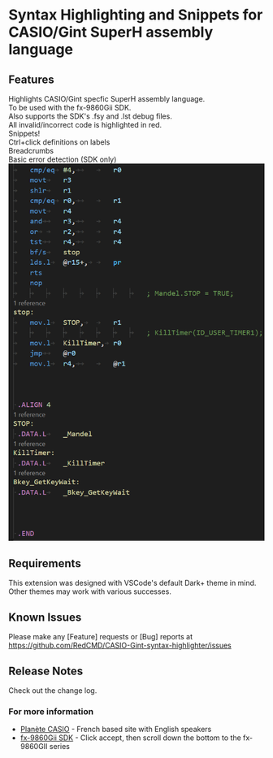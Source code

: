 # Syntax Highlighting and Snippets for CASIO/Gint SuperH assembly language


## Features

Highlights CASIO/Gint specfic SuperH assembly language.  
To be used with the fx-9860Gii SDK.  
Also supports the SDK's .fsy and .lst debug files.  
All invalid/incorrect code is highlighted in red.  
Snippets!  
Ctrl+click definitions on labels  
Breadcrumbs  
Basic error detection (SDK only)  
![example-urcl-code](https://github.com/RedCMD/CASIO-Gint-syntax-highlighter/blob/main/images/example-code.png?raw=true)  

## Requirements

This extension was designed with VSCode's default Dark+ theme in mind.  
Other themes may work with various successes.  

## Known Issues

Please make any \[Feature] requests or \[Bug] reports at https://github.com/RedCMD/CASIO-Gint-syntax-highlighter/issues

## Release Notes

Check out the change log.


### For more information

* [Planète CASIO](https://www.planet-casio.com/Fr) - French based site with English speakers
* [fx-9860Gii SDK](http://edu.casio.com/support/en/agreement.html#2) - Click accept, then scroll down the bottom to the fx-9860GII series
